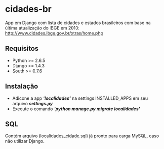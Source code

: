 cidades-br
==========

App em Django com lista de cidades e estados brasileiros com base na última atualização do IBGE em 2010: http://www.cidades.ibge.gov.br/xtras/home.php

Requisitos
--------------
- Python >= 2.6.5
- Django >= 1.4.3
- South >= 0.7.6

Instalação
--------------

- Adicone a app ***'localidades'*** na settings INSTALLED_APPS em seu arquivo ***settings.py***
- Execute o comando ***'python manage.py migrate localidades'***


SQL
--------------

Contém arquivo (localidades_cidade.sql) já pronto para carga MySQL, caso não utilizar Django.
